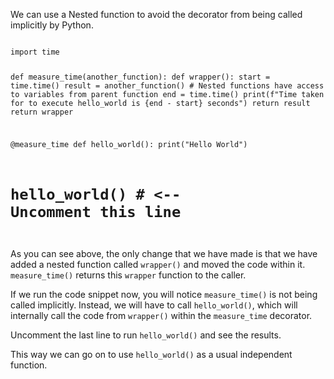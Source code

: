 We can use a Nested function to avoid the decorator from being called implicitly by Python.

<codeblock language="python" type="lesson">
<code>
import time

def measure_time(another_function):
  def wrapper():
    start = time.time()
    result = another_function() # Nested functions have access to variables from parent function
    end = time.time()
    print(f"Time taken for to execute hello_world is {end - start} seconds")
    return result
  return wrapper

@measure_time
def hello_world():
  print("Hello World")

# hello_world() # <-- Uncomment this line
</code>
</codeblock>

As you can see above, the only change that we have made is that we have added a nested function called `wrapper()` and moved the code within it. `measure_time()` returns this `wrapper` function to the caller.

If we run the code snippet now, you will notice `measure_time()` is not being called implicitly. Instead, we will have to call `hello_world()`, which will internally call the code from `wrapper()` within the `measure_time` decorator.

Uncomment the last line to run `hello_world()` and see the results.

This way we can go on to use `hello_world()` as a usual independent function.

